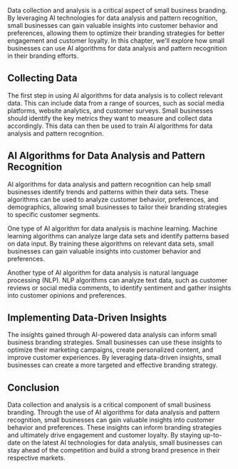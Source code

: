 

Data collection and analysis is a critical aspect of small business branding. By leveraging AI technologies for data analysis and pattern recognition, small businesses can gain valuable insights into customer behavior and preferences, allowing them to optimize their branding strategies for better engagement and customer loyalty. In this chapter, we'll explore how small businesses can use AI algorithms for data analysis and pattern recognition in their branding efforts.

Collecting Data
---------------

The first step in using AI algorithms for data analysis is to collect relevant data. This can include data from a range of sources, such as social media platforms, website analytics, and customer surveys. Small businesses should identify the key metrics they want to measure and collect data accordingly. This data can then be used to train AI algorithms for data analysis and pattern recognition.

AI Algorithms for Data Analysis and Pattern Recognition
-------------------------------------------------------

AI algorithms for data analysis and pattern recognition can help small businesses identify trends and patterns within their data sets. These algorithms can be used to analyze customer behavior, preferences, and demographics, allowing small businesses to tailor their branding strategies to specific customer segments.

One type of AI algorithm for data analysis is machine learning. Machine learning algorithms can analyze large data sets and identify patterns based on data input. By training these algorithms on relevant data sets, small businesses can gain valuable insights into customer behavior and preferences.

Another type of AI algorithm for data analysis is natural language processing (NLP). NLP algorithms can analyze text data, such as customer reviews or social media comments, to identify sentiment and gather insights into customer opinions and preferences.

Implementing Data-Driven Insights
---------------------------------

The insights gained through AI-powered data analysis can inform small business branding strategies. Small businesses can use these insights to optimize their marketing campaigns, create personalized content, and improve customer experiences. By leveraging data-driven insights, small businesses can create a more targeted and effective branding strategy.

Conclusion
----------

Data collection and analysis is a critical component of small business branding. Through the use of AI algorithms for data analysis and pattern recognition, small businesses can gain valuable insights into customer behavior and preferences. These insights can inform branding strategies and ultimately drive engagement and customer loyalty. By staying up-to-date on the latest AI technologies for data analysis, small businesses can stay ahead of the competition and build a strong brand presence in their respective markets.

